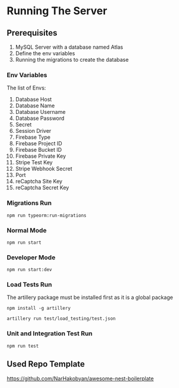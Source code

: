 # Running The Server

## Prerequisites

1. MySQL Server with a database named Atlas
2. Define the env variables
3. Running the migrations to create the database

### Env Variables

The list of Envs:

1. Database Host
2. Database Name
3. Database Username
4. Database Password
5. Secret
6. Session Driver
7. Firebase Type
8. Firebase Project ID
9. Firebase Bucket ID
10. Firebase Private Key
11. Stripe Test Key
12. Stripe Webhook Secret
13. Port
14. reCaptcha Site Key
15. reCaptcha Secret Key

### Migrations Run

`npm run typeorm:run-migrations`

### Normal Mode

`npm run start`

### Developer Mode

`npm run start:dev`

### Load Tests Run

The artillery package must be installed first as it is a global package

`npm install -g artillery`

`artillery run test/load_testing/test.json`

### Unit and Integration Test Run

`npm run test`

## Used Repo Template

https://github.com/NarHakobyan/awesome-nest-boilerplate
